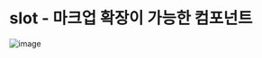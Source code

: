 # slot - 마크업 확장이 가능한 컴포넌트

![image](https://user-images.githubusercontent.com/101075876/184592049-d3b36d8b-9cf4-452a-ac88-24b8375a4e52.png)
